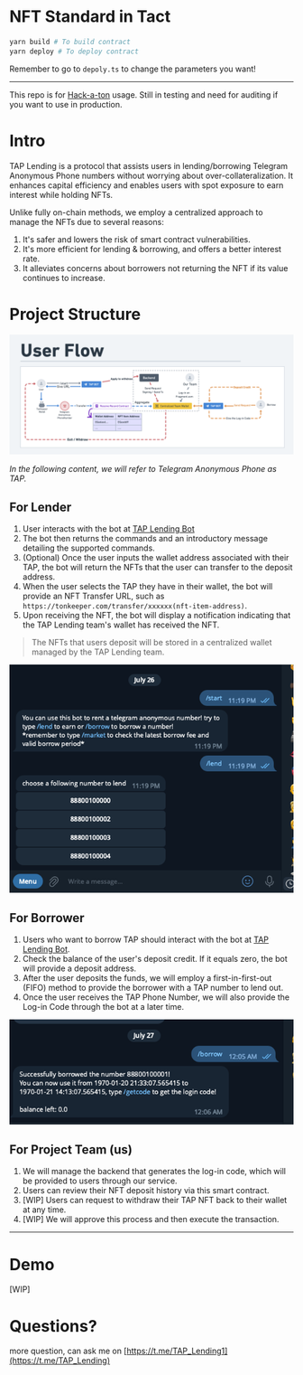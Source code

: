 # NFT Standard in Tact

```bash
yarn build # To build contract
yarn deploy # To deploy contract
```

Remember to go to `depoly.ts` to change the parameters you want!

---

This repo is for [Hack-a-ton](https://www.defi-hackaton.com/) usage. Still in testing and need for auditing if you want to use in production.

# Intro

TAP Lending is a protocol that assists users in lending/borrowing Telegram Anonymous Phone numbers without worrying about over-collateralization. It enhances capital efficiency and enables users with spot exposure to earn interest while holding NFTs.

Unlike fully on-chain methods, we employ a centralized approach to manage the NFTs due to several reasons:

1. It's safer and lowers the risk of smart contract vulnerabilities.
2. It's more efficient for lending & borrowing, and offers a better interest rate.
3. It alleviates concerns about borrowers not returning the NFT if its value continues to increase.

# Project Structure

![Example Image](1.png)

_In the following content, we will refer to Telegram Anonymous Phone as TAP._

## For Lender

1. User interacts with the bot at [TAP Lending Bot](https://t.me/tap_lending_bot)
2. The bot then returns the commands and an introductory message detailing the supported commands.
3. (Optional) Once the user inputs the wallet address associated with their TAP, the bot will return the NFTs that the user can transfer to the deposit address.
4. When the user selects the TAP they have in their wallet, the bot will provide an NFT Transfer URL, such as `https://tonkeeper.com/transfer/xxxxxx(nft-item-address)`.
5. Upon receiving the NFT, the bot will display a notification indicating that the TAP Lending team's wallet has received the NFT.

> The NFTs that users deposit will be stored in a centralized wallet managed by the TAP Lending team.

![Alt text](image-1.png)

## For Borrower

1. Users who want to borrow TAP should interact with the bot at [TAP Lending Bot](https://t.me/tap_lending_bot).
2. Check the balance of the user's deposit credit. If it equals zero, the bot will provide a deposit address.
3. After the user deposits the funds, we will employ a first-in-first-out (FIFO) method to provide the borrower with a TAP number to lend out.
4. Once the user receives the TAP Phone Number, we will also provide the Log-in Code through the bot at a later time.

![Alt text](image-2.png)

## For Project Team (us)

1. We will manage the backend that generates the log-in code, which will be provided to users through our service.
2. Users can review their NFT deposit history via this smart contract.
3. [WIP] Users can request to withdraw their TAP NFT back to their wallet at any time.
4. [WIP] We will approve this process and then execute the transaction.

---

# Demo

[WIP]

# Questions?

more question, can ask me on [https://t.me/TAP_Lending1](https://t.me/TAP_Lending)

